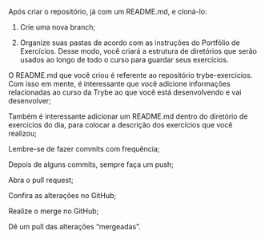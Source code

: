 Após criar o repositório, já com um README.md, e cloná-lo:

1. Crie uma nova branch;

2. Organize suas pastas de acordo com as instruções do Portfólio de Exercícios. Desse modo, você criará a estrutura de diretórios que serão usados ao longo de todo o curso para guardar seus exercícios.

  O README.md que você criou é referente ao repositório trybe-exercicios. Com isso em mente, é interessante que você adicione informações relacionadas ao curso da Trybe ao que você está desenvolvendo e vai desenvolver;

  Também é interessante adicionar um README.md dentro do diretório de exercícios do dia, para colocar a descrição dos exercícios que você realizou;

  Lembre-se de fazer commits com frequência; 

  Depois de alguns commits, sempre faça um push;

  Abra o pull request;

  Confira as alterações no GitHub;

  Realize o merge no GitHub;

  Dê um pull das alterações “mergeadas”.

